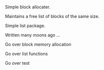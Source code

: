 Simple block allocater. 

Maintains a free list of blocks of the same size.

Simple list package.

Written many moons ago ...

Go over block memory allocation

Go over list functions

Go over test
